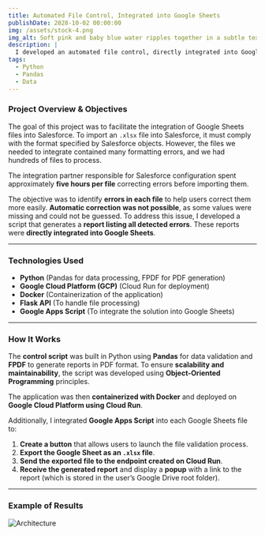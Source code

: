 ```yaml
---
title: Automated File Control, Integrated into Google Sheets
publishDate: 2028-10-02 00:00:00
img: /assets/stock-4.png
img_alt: Soft pink and baby blue water ripples together in a subtle texture.
description: |
  I developed an automated file control, directly integrated into Google Sheets, to facilitate the integration into Salesforce.
tags:
  - Python
  - Pandas
  - Data 
---
```


### Project Overview & Objectives 

The goal of this project was to facilitate the integration of Google Sheets files into Salesforce. To import an `.xlsx` file into Salesforce, it must comply with the format specified by Salesforce objects. However, the files we needed to integrate contained many formatting errors, and we had hundreds of files to process.

The integration partner responsible for Salesforce configuration spent approximately **five hours per file** correcting errors before importing them.

The objective was to identify **errors in each file** to help users correct them more easily. **Automatic correction was not possible**, as some values were missing and could not be guessed. To address this issue, I developed a script that generates a **report listing all detected errors**. These reports were **directly integrated into Google Sheets**. 

---

### Technologies Used  
- **Python** (Pandas for data processing, FPDF for PDF generation)  
- **Google Cloud Platform (GCP)** (Cloud Run for deployment)  
- **Docker** (Containerization of the application)  
- **Flask API** (To handle file processing)  
- **Google Apps Script** (To integrate the solution into Google Sheets)  

---

### How It Works  

The **control script** was built in Python using **Pandas** for data validation and **FPDF** to generate reports in PDF format. To ensure **scalability and maintainability**, the script was developed using **Object-Oriented Programming** principles.  

The application was then **containerized with Docker** and deployed on **Google Cloud Platform using Cloud Run**.  

Additionally, I integrated **Google Apps Script** into each Google Sheets file to:  
1. **Create a button** that allows users to launch the file validation process.  
2. **Export the Google Sheet as an `.xlsx` file**.  
3. **Send the exported file to the endpoint created on Cloud Run**.  
4. **Receive the generated report** and display a **popup** with a link to the report (which is stored in the user’s Google Drive root folder).  

---

### Example of Results  
<img src="/assets/controlling_file.gif" alt="Architecture">



